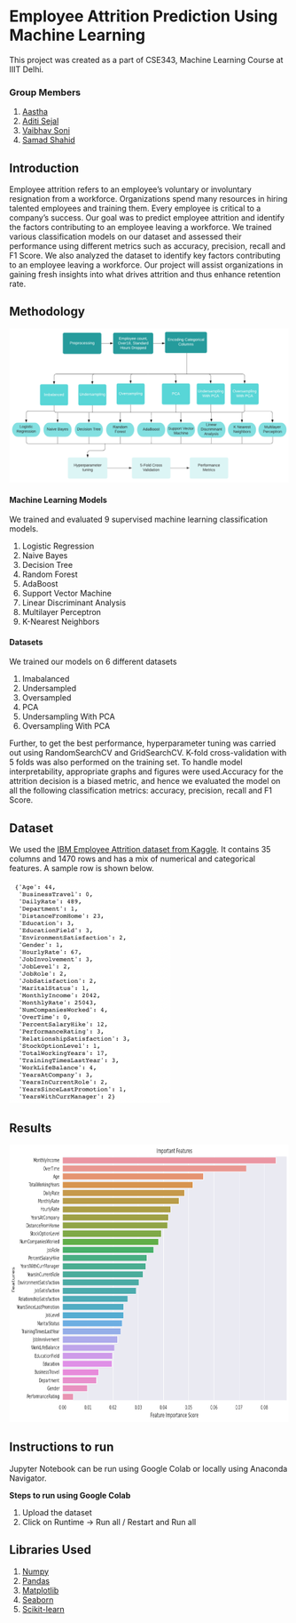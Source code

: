 # Employee Attrition Prediction Using Machine Learning

This project was created as a part of CSE343, Machine Learning Course at IIIT Delhi. 

### Group Members
1. [Aastha](https://github.com/aastha985 "GitHub Profile")
2. [Aditi Sejal](https://github.com/asejal "GitHub Profile")
3. [Vaibhav Soni](https://github.com/vaibhav2808 "GitHub Profile")
4. [Samad Shahid](https://github.com/SamadShahid "GitHub Profile")

## Introduction

Employee attrition refers to an employee’s voluntary
or involuntary resignation from a workforce. Organizations spend many resources in hiring talented employees
and training them. Every employee is critical to a company’s success. Our goal was to predict employee attrition
and identify the factors contributing to an employee leaving a workforce. We trained various classification models on our dataset and assessed their performance using different metrics such as accuracy, precision, recall and F1 Score. We
also analyzed the dataset to identify key factors contributing
to an employee leaving a workforce. Our project will assist organizations in gaining fresh insights into what drives
attrition and thus enhance retention rate.

## Methodology

![Methodology Flowchart](./Images/Flowchart.png)

#### Machine Learning Models

We trained and evaluated 9 supervised machine learning classification models.

1. Logistic Regression
2. Naive Bayes
3. Decision Tree
4. Random Forest
5. AdaBoost
6. Support Vector Machine
7. Linear Discriminant Analysis
8. Multilayer Perceptron
9. K-Nearest Neighbors

#### Datasets
We trained our models on 6 different datasets
1. Imabalanced
2. Undersampled
3. Oversampled
4. PCA
5. Undersampling With PCA
6. Oversampling With PCA

Further, to get the best performance, hyperparameter tuning was carried out using RandomSearchCV and GridSearchCV. K-fold cross-validation with 5 folds was also
performed on the training set. To handle model interpretability, appropriate graphs and figures were used.Accuracy for the attrition decision is a biased metric, and hence we evaluated the model on all the
following classification metrics: accuracy, precision, recall
and F1 Score.

## Dataset
We used the [IBM Employee Attrition dataset from Kaggle](https://www.kaggle.com/pavansubhasht/ibm-hr-analytics-attrition-dataset). It contains 35 columns and 1470 rows and has a mix of
numerical and categorical features. A sample row is shown below.

<img src="Images/SampleRow.png" height="400">

## Results
<img src="Images/FeatureImportance.png" height="500">

## Instructions to run
Jupyter Notebook can be run using Google Colab or locally using Anaconda Navigator.

**Steps to run using Google Colab**
1. Upload the dataset
2. Click on Runtime -> Run all / Restart and Run all

## Libraries Used
1. [Numpy](https://numpy.org/)
2. [Pandas](https://pandas.pydata.org/)
3. [Matplotlib](https://matplotlib.org/)
4. [Seaborn](https://seaborn.pydata.org/)
5. [Scikit-learn](https://scikit-learn.org/stable/index.html)
